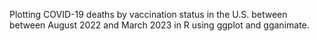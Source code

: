 Plotting COVID-19 deaths by vaccination status in the U.S. between between August 2022 and March 2023 in R using ggplot and gganimate.
